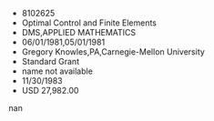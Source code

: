 
* 8102625
* Optimal Control and Finite Elements
* DMS,APPLIED MATHEMATICS
* 06/01/1981,05/01/1981
* Gregory Knowles,PA,Carnegie-Mellon University
* Standard Grant
*   name not available
* 11/30/1983
* USD 27,982.00

nan
